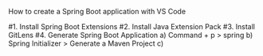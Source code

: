 How to create a Spring Boot application with VS Code 

#1. Install Spring Boot Extensions
#2. Install Java Extension Pack 
#3. Install GitLens
#4. Generate Spring Boot Application 
    a)  Command + p > spring 
    b)  Spring Initializer > Generate a Maven Project
    c)  
